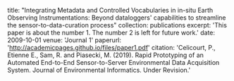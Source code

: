 title: "Integrating Metadata and Controlled Vocabularies in in-situ Earth Observing Instrumentations: Beyond dataloggers' capabilities to streamline the sensor-to-data-curation process"
collection: publications
excerpt: 'This paper is about the number 1. The number 2 is left for future work.'
date: 2009-10-01
venue: 'Journal 1'
paperurl: 'http://academicpages.github.io/files/paper1.pdf'
citation: 'Celicourt, P., Etienne E., Sam, R. and Piasecki, M.  (2019). Rapid Prototyping of an Automated End-to-End Sensor-to-Server Environmental Data Acquisition System. Journal of Environmental Informatics. Under Revision.'